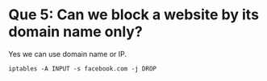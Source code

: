 # Que 5: Can we block a website by its domain name only?

Yes we can use domain name or IP.

`iptables -A INPUT -s facebook.com -j DROP`
